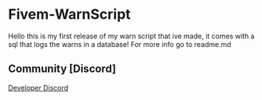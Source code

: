 # Fivem-WarnScript
Hello this is my first release of my warn script that ive made, it comes with a sql that logs the warns in a database! For more info go to readme.md

## Community [Discord]
[Developer Discord](https://discord.com/invite/t3HbpbbPsH)

